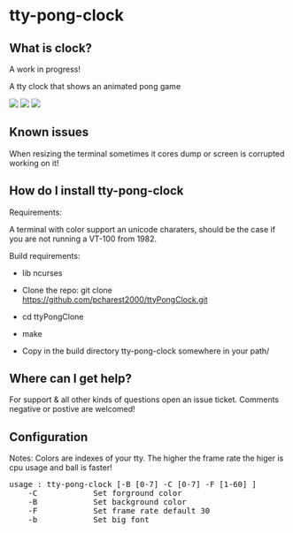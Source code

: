 
# tty-pong-clock

## What is clock?

A work in progress!

A tty clock that shows an animated pong game

![](https://raw.githubusercontent.com/pcharest2000/ttyPongClock/master/screenshots/screen01.png)
![](https://raw.githubusercontent.com/pcharest2000/ttyPongClock/master/screenshots/screen02.png)
![](https://raw.githubusercontent.com/pcharest2000/ttyPongClock/master/screenshots/screen03.png)


## Known issues

When resizing the terminal sometimes it cores dump or screen is corrupted working on it!

## How do I install tty-pong-clock

Requirements:

A terminal with color support an unicode charaters, should be the case if you are not running a VT-100 from 1982. 

Build requirements:

* lib ncurses


* Clone the repo:  git clone https://github.com/pcharest2000/ttyPongClock.git 
* cd ttyPongClone
* make
* Copy in the build directory tty-pong-clock somewhere in your path/

## Where can I get help?

For support & all other kinds of questions open an issue ticket.  Comments negative or postive are welcomed!

## Configuration
Notes: Colors are indexes of your tty. The higher the frame rate the higer is cpu usage and ball is faster!

<pre>
usage : tty-pong-clock [-B [0-7] -C [0-7] -F [1-60] ]            
    -C            Set forground color                            
    -B            Set background color                           
    -F            Set frame rate default 30                      
    -b            Set big font                  
</pre>
